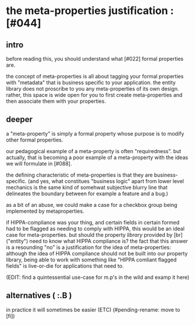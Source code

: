 # the meta-properties justification :[#044]

## intro

before reading this, you should understand what [#022] formal properties
are.

the concept of meta-properties is all about tagging your formal
properties with "metadata" that is business specific to your
application. the entity library does not proscribe to you any
meta-properties of its own design. rather, this space is wide open for
you to first create meta-properties and then associate them with your
properties.




## deeper

a "meta-property" is simply a formal property whose purpose is to modify
other formal properties.

our pedagogical example of a meta-property is often "requiredness". but
actually, that is becoming a poor example of a meta-property with the
ideas we will formulate in [#088].

the defining characteristic of meta-properties is that they are
business-specific. (and yes, what constitues "business logic" apart from
lower level mechanics is the same kind of somehwat subjective blurry line
that delineates the boundary between for example a feature and a bug.)

as a bit of an abuse, we could make a case for a checkbox group being
implemented by metaproperties.

if HIPPA-compliance was your thing, and certain fields in certain formed
had to be flagged as needing to comply with HIPPA, this would be an
ideal case for meta-properties. but should the property *library*
provided by [br]  ("entity") need to know what HIPPA compliance is?
the fact that this answer is a resounding "no" is a justification for the
idea of meta-properties: although the idea of HIPPA compliance should not
be built into our property library, being able to work with something like
"HIPPA comliant flagged fields" is live-or-die for applications that
need to.

(EDIT: find a quintessential use-case for m.p's in the wild and examp it
here)




## alternatives ( :.B )

in practice it will sometimes be easier (ETC)
(#pending-rename: move to [fi])
